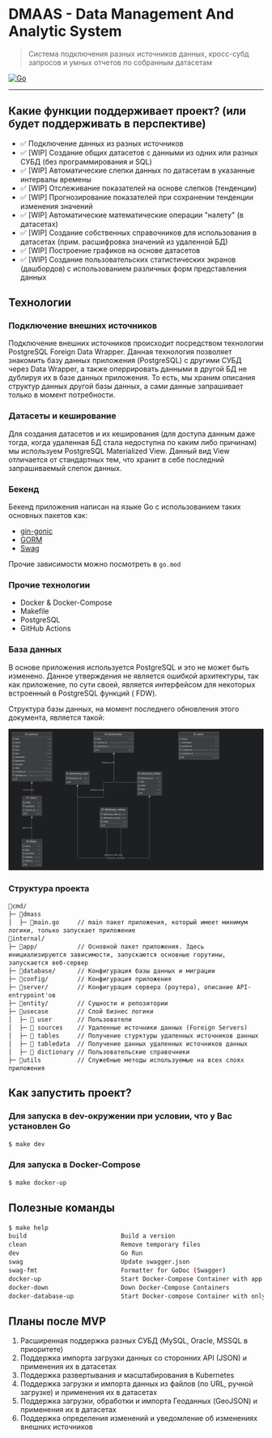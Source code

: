 # DMAAS - Data Management And Analytic System

> Система подключения разных источников данных, кросс-субд запросов и умных отчетов по собранным датасетам

[![Go](https://github.com/Mubiridziri/dmaas/actions/workflows/go.yml/badge.svg)](https://github.com/Mubiridziri/dmaas/actions/workflows/go.yml)
____

## Какие функции поддерживает проект? (или будет поддерживать в перспективе)

- ✅ Подключение данных из разных источников
- ✅ [WIP] Создание общих датасетов с данными из одних или разных СУБД (без программирования и SQL)
- ✅ [WIP] Автоматические слепки данных по датасетам в указанные интервалы времены
- ✅ [WIP] Отслеживание показателей на основе слепков (тенденции)
- ✅ [WIP] Прогнозирование показателей при сохранении тенденции изменения значений
- ✅ [WIP] Автоматические математические операции "налету" (в датасетах)
- ✅ [WIP] Создание собственных справочников для использования в датасетах (прим. расшифровка значений из удаленной БД)
- ✅ [WIP] Построение графиков на основе датасетов
- ✅ [WIP] Создание пользовательских статистических экранов (дашбордов) с использованием различных форм представления
  данных

## Технологии

### Подключение внешних источников

Подключение внешних источников происходит посредством технологии PostgreSQL Foreign Data Wrapper. Данная технология
позволяет знакомить базу данных приложения (PostgreSQL) с другими СУБД через Data Wrapper, а также оперрировать
данными в другой БД не дублируя их в базе данных приложения. То есть, мы храним описания структур данных другой базы
данных, а
сами данные запрашивает только в момент потребности.

### Датасеты и кеширование

Для создания датасетов и их кеширования (для доступа данным даже тогда, когда удаленная БД стала недоступна по каким
либо причинам)
мы используем PostgreSQL Materialized View. Данный вид View отличается от стандартных тем, что хранит в себе последний
запрашиваемый слепок данных.

### Бекенд

Бекенд приложения написан на языке Go с использованием таких основных пакетов как:

- [gin-gonic](https://github.com/gin-gonic/gin)
- [GORM](https://gorm.io/)
- [Swag](https://github.com/swaggo/swag)

Прочие зависимости можно посмотреть в `go.mod`

### Прочие технологии

- Docker & Docker-Compose
- Makefile
- PostgreSQL
- GitHub Actions

### База данных

В основе приложения используется PostgreSQL и это не может быть изменено. Данное утверждения не является ошибкой
архитектуры, так как приложение, по сути своей, является интерфейсом для некоторых встроенный в PostgreSQL функций (
FDW).

Структура базы данных, на момент последнего обновления этого документа, является такой:

![Database Structure](docs/dmaas_db.png)

### Структура проекта

```text
📂cmd/
├─ 📂dmass
│  ├─ 📄main.go     // main пакет приложения, который имеет минимум логики, только запускает приложение
📂internal/
├─ 📂app/           // Основной пакет приложения. Здесь инициализируются зависимости, запускаются основные горутины, запускается веб-сервер
├─ 📂database/      // Конфигурация базы данных и миграции
├─ 📂config/        // Конфигурация приложения
├─ 📂server/        // Конфигурация сервера (роутера), описание API-entrypoint'ов
├─ 📂entity/        // Сущности и репозитории
├─ 📂usecase        // Слой бизнес логики
│  ├─ 📂 user       // Пользователи
│  ├─ 📂 sources    // Удаленные источники данных (Foreign Servers)
│  ├─ 📂 tables     // Получение стурктуры удаленных источников данных
│  ├─ 📂 tabledata  // Получение данных удаленных источников данных
│  ├─ 📂 dictionary // Пользовательские справочники
├─ 📂utils          // Служебные методы используемые на всех слоях приложения

```

## Как запустить проект?

### Для запуска в dev-окружении при условии, что у Вас установлен Go

```bash
$ make dev
```

### Для запуска в Docker-Compose

```bash
$ make docker-up
```

## Полезные команды

```bash
$ make help
build                          Build a version
clean                          Remove temporary files
dev                            Go Run
swag                           Update swagger.json
swag-fmt                       Formatter for GoDoc (Swagger)
docker-up                      Start Docker-Compose Container with app & database
docker-down                    Down Docker-Compose Containers
docker-database-up             Start Docker-compose Container with only database service
```

## Планы после MVP

1. Расширенная поддержка разных СУБД (MySQL, Oracle, MSSQL в приоритете)
2. Поддержка импорта загрузки данных со сторонних API (JSON) и применения их в датасетах
3. Поддержка развертывания и масштабирования в Kubernetes
4. Поддержка загрузки и импорта данных из файлов (по URL, ручной загрузке) и применения их в датасетах
5. Поддержка загрузки, обработки и импорта Геоданных (GeoJSON) и применения их в датасетах
6. Поддержка определения изменений и уведомление об изменениях внешних источников 